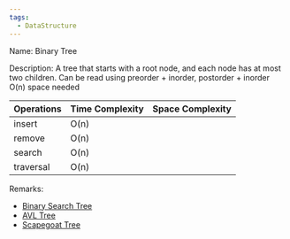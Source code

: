 ```yaml
---
tags:
  - DataStructure
---
```

Name: Binary Tree

Description: A tree that starts with a root node, and each node has at most two children.
Can be read using preorder + inorder, postorder + inorder 
O(n) space needed

| Operations | Time Complexity | Space Complexity |
| ---------- | --------------- | ---------------- |
| insert     | O(n)            |                  |
| remove     | O(n)            |                  |
| search     | O(n)                |                  |
| traversal  | O(n)            |                  |

Remarks:
* [Binary Search Tree](/Data%20Structures/Tree/BinarySearchTree)
* [AVL Tree](/Data%20Structures/Tree/AVLTree)
* [Scapegoat Tree](/Data%20Structures/Tree/ScapegoatTree)
